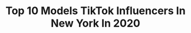 ---
title: Top 10 Models TikTok Influencers In New York In 2020
description: >-
  Find top models TikTok influencers in New York in 2020. Most popular hashtags: #model #newyork #photoshoot #makeup.
platform: TikTok
profiles:
  - username: "juliadfoo"
    fullname: >-
      Julia Foo
    location: "United States"
    followers: 14282
    engagement: 1071
    commentsToLikes: 0.025107
    id: ck9rmkry33bcq0j78i15pcxi1
    verified: false
    hashtags: "#model, #newyork, #acne, #hideandseek"
  - username: "flowers4alloccasions"
    fullname: >-
      flowers4alloccasions
    location: "United States"
    followers: 2156
    engagement: 454
    commentsToLikes: 0.021579
    id: ckacfuntrsk0z0i78rymyo4y8
    verified: false
    hashtags: "#americanintheuk, #economics, #funny, #90skids"
  - username: "shameernyc"
    fullname: >-
      Sha-Meer
    location: "United States"
    followers: 712390
    engagement: 1209
    commentsToLikes: 0.047051
    id: ck83yx40nwj8k0j78kfnwvmmp
    verified: true
    hashtags: "#duet, #parrot, #drake, #newyorker"
  - username: "illkoncept"
    fullname: >-
      illkoncept
    location: "United States"
    followers: 372141
    engagement: 1911
    commentsToLikes: 0.013218
    id: ck80nqy2fe1w70j78yanry4fx
    verified: false
    hashtags: "#movievoice, #quarantine, #drone, #arizona"
  - username: "diggzyphotos"
    fullname: >-
      Diggzy
    location: "United States"
    followers: 21151
    engagement: 520
    commentsToLikes: 0.026985
    id: ck8vtbijefu6p0j78d72on350
    verified: false
    hashtags: "#tigerking, #jerryseinfeld, #highnote, #coronavirus"
  - username: "hotexbf"
    fullname: >-
      M@ Caulfield
    location: "United States"
    followers: 3439
    engagement: 578
    commentsToLikes: 0.015332
    id: ck8tkv2py9e0m0j78b4dh6ivt
    verified: false
    hashtags: "#kuwtk, #beauty, #work, #manhattan"
  - username: "akana_official"
    fullname: >-
      AKANA
    location: "United States"
    followers: 220556
    engagement: 2037
    commentsToLikes: 0.014161
    id: ck9n4t8in5et30j78ok417o5p
    verified: false
    hashtags: "#beforeandafter, #piano, #retail, #chubby"
  - username: "zarinaisprincess"
    fullname: >-
      Zarina 
    location: "United States"
    followers: 7742
    engagement: 1334
    commentsToLikes: 0.074995
    id: ck90z0d25c6fs0j78ebuwz5hq
    verified: false
    hashtags: "#work, #puppy, #roommakeover, #meme"
  - username: "linggg_baby"
    fullname: >-
      linggg_baby
    location: "United States"
    followers: 28645
    engagement: 569
    commentsToLikes: 0.021499
    id: ck9rkzxq0vlpf0j78saonoylb
    verified: false
    hashtags: "#aruba, #shopping, #poolparty, #southafrica"
  - username: "mireyarios"
    fullname: >-
      Mireya Rios 
    location: "United States"
    followers: 479684
    engagement: 1877
    commentsToLikes: 0.013993
    id: ck7zp0w2emyx00j78gurb6lcg
    verified: true
    hashtags: "#coolgirl, #esportsforall, #peppermint, #asmrtrigger"
---
